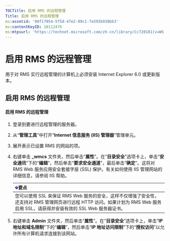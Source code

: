 ```yaml
---
TOCTitle: 启用 RMS 的远程管理
Title: 启用 RMS 的远程管理
ms:assetid: '00f17054-5f5d-47e2-89c1-7a593b930bb3'
ms:contentKeyID: 18112476
ms:mtpsurl: 'https://technet.microsoft.com/zh-cn/library/Cc720181(v=WS.10)'
---
```


启用 RMS 的远程管理
===================

用于对 RMS 实行远程管理的计算机上必须安装 Internet Explorer 6.0 或更新版本。

启用 RMS 的远程管理
-------------------

#### 启用 RMS 的远程管理

1.  登录到要进行远程管理的服务器。

2.  从“**管理工具**”中打开“**Internet 信息服务 (IIS) 管理器**”管理单元。

3.  展开表示已设置 RMS 的网站的项。

4.  右键单击 **\_wmcs** 文件夹，然后单击“**属性**”。在“**目录安全**”选项卡上，单击“**安全通讯**”下的“**编辑**”，然后单击“**要求安全通道**”，最后单击“**确定**”。这将对 RMS Web 服务应用安全套接字层 (SSL) 保护。有关如何使用 IIS 管理网站的详细信息，请参阅 IIS 帮助。

    | ![](images/Cc720181.Important(WS.10).gif)要点                                                                                                        |
    |-----------------------------------------------------------------------------------------------------------------------------------------------------------------------------------|
    | 您可以使用 SSL 来保证 RMS Web 服务的安全，这样不仅增强了安全性，还支持对 RMS 管理网页进行远程 HTTP 访问。如果计划为 RMS Web 服务启用 SSL，请获得并安装有效的 SSL Web 服务器证书。 |

5.  右键单击 **Admin** 文件夹，然后单击“**属性**”。在“**目录安全**”选项卡上，单击“**IP 地址和域名限制**”下的“**编辑**”，然后单击“**IP 地址访问限制**”下的“**授权访问**”以允许所有计算机请求连接到该网站。
